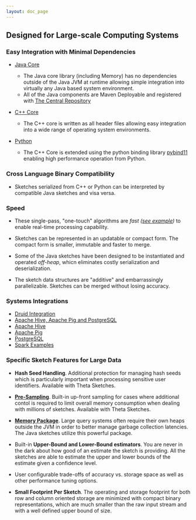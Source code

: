```yaml
---
layout: doc_page
---
```

<!--
    Licensed to the Apache Software Foundation (ASF) under one
    or more contributor license agreements.  See the NOTICE file
    distributed with this work for additional information
    regarding copyright ownership.  The ASF licenses this file
    to you under the Apache License, Version 2.0 (the
    "License"); you may not use this file except in compliance
    with the License.  You may obtain a copy of the License at

      http://www.apache.org/licenses/LICENSE-2.0

    Unless required by applicable law or agreed to in writing,
    software distributed under the License is distributed on an
    "AS IS" BASIS, WITHOUT WARRANTIES OR CONDITIONS OF ANY
    KIND, either express or implied.  See the License for the
    specific language governing permissions and limitations
    under the License.
-->
## Designed for Large-scale Computing Systems

### Easy Integration with Minimal Dependencies

* [Java Core](https://datasketches.apache.org/docs/Community/Downloads.html)
  
    * The Java core library (including Memory) has no dependencies outside of the Java JVM at runtime allowing simple integration into virtually any Java based system environment.
    * All of the Java components are Maven Deployable and registered with [The Central Repository](https://search.maven.org/classic/#search%7Cga%7C1%7Cg%3A%22org.apache.datasketches%22)

* [C++ Core](https://datasketches.apache.org/docs/Community/Downloads.html)
    * The C++ core is written as all header files allowing easy integration into a wide range of operating system environments. 

* [Python](https://github.com/apache/incubator-datasketches-cpp/tree/master/python)
	* The C++ Core is extended using the python binding library [pybind11](https://github.com/pybind/pybind11) enabling high performance operation from Python.

### Cross Language Binary Compatibility

* Sketches serialized from C++ or Python can be interpreted by compatible Java sketches and visa versa. 

### Speed

* These single-pass, "one-touch" algorithms are <i>fast ([see example](https://datasketches.apache.org/docs/Theta/ThetaUpdateSpeed.html))</i> to enable real-time processing capability.
  
* Sketches can be represented in an updatable or compact form. The compact form is smaller,  immutable and faster to merge.

* Some of the Java sketches have been designed to be instantiated and operated <i>off-heap</i>, whicn eliminates costly serialization and deserialization.
  
* The sketch data structures are "additive" and embarrassingly parallelizable. Sketches can be merged without losing accuracy.

### Systems Integrations

* [Druid Integration](https://datasketches.apache.org/docs/SystemIntegrations/ApacheDruidIntegration.html)  
* [Apache Hive, Apache Pig and PostgreSQL](https://datasketches.apache.org/docs/Community/Downloads.html)
* [Apache Hive](https://datasketches.apache.org/docs/SystemIntegrations/ApacheHiveIntegration.html)
* [Apache Pig](https://datasketches.apache.org/docs/SystemIntegrations/ApachePigIntegration.html)
* [PostgreSQL](https://datasketches.apache.org/docs/SystemIntegrations/PostgreSQLIntegration.html)
* [Spark Examples](https://datasketches.apache.org/docs/Theta/ThetaSparkExample.html) 

### Specific Sketch Features for Large Data

* <b>Hash Seed Handling</b>. Additional protection for managing hash seeds which is 
particularly important when processing sensitive user identifiers. Available with Theta Sketches.

* <a href="{{site.docs_dir}}/Theta/ThetaPSampling.html"><b>Pre-Sampling</b></a>. Built-in up-front sampling for cases where additional 
contol is required to limit overall memory consumption when dealing with millions of sketches. Available with Theta Sketches.

* <a href="{{site.docs_dir}}/Memory/MemoryPackage.html"><b>Memory Package</b></a>. 
Large query systems often require their own heaps outside the JVM in order to better manage garbage collection latencies. 
The Java sketches utilize this powerful package. 

* Built-in <b>Upper-Bound and Lower-Bound estimators</b>. 
You are never in the dark about how good of an estimate the sketch is providing. 
All the sketches are able to estimate the upper and lower bounds of the estimate given a 
confidence level.

* User configurable trade-offs of accuracy vs. storage space as well as other performance 
tuning options.

* <b>Small Footprint Per Sketch</b>. The operating and storage footprint for both 
row and column oriented storage are minimized with compact binary representations, which are much smaller 
than the raw input stream and with a well defined upper bound of size.
